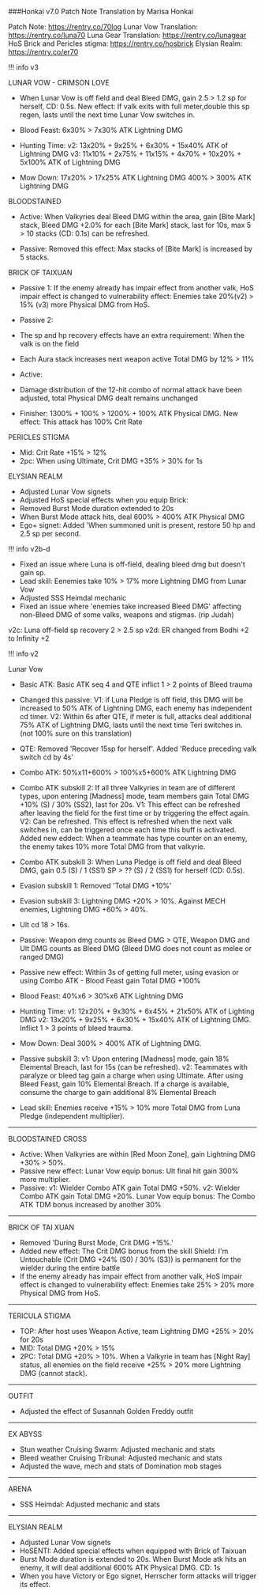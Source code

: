 ###Honkai v7.0 Patch Note
Translation by Marisa Honkai 

Patch Note: https://rentry.co/70log
Lunar Vow Translation: https://rentry.co/luna70
Luna Gear Translation: https://rentry.co/lunagear
HoS Brick and Pericles stigma: https://rentry.co/hosbrick 
Elysian Realm: https://rentry.co/er70

!!! info
    v3

LUNAR VOW - CRIMSON LOVE
- When Lunar Vow is off field and deal Bleed DMG, gain 2.5 > 1.2 sp for herself, CD: 0.5s. New effect: If valk exits with full meter,double this sp regen, lasts until the next time Lunar Vow switches in.

- Blood Feast: 6x30% > 7x30% ATK Lightning DMG

- Hunting Time: 
v2: 13x20% + 9x25% + 6x30% + 15x40% ATK of Lightning DMG
v3: 11x10% + 2x75% + 11x15% + 4x70% + 10x20% + 5x100% ATK of Lightning DMG

- Mow Down: 17x20% > 17x25% ATK Lightning DMG
400% > 300% ATK Lightning DMG


BLOODSTAINED 
- Active: When Valkyries deal Bleed DMG within the area, gain [Bite Mark] stack, Bleed DMG +2.0% for each [Bite Mark] stack, last for 10s, max 5 > 10 stacks (CD: 0.1s) can be refreshed. 

- Passive: Removed this effect: Max stacks of [Bite Mark] is increased by 5 stacks.

BRICK OF TAIXUAN
- Passive 1: If the enemy already has impair effect from another valk, HoS impair effect is changed to vulnerability effect: Enemies take 20%(v2) > 15% (v3) more Physical DMG from HoS.

- Passive 2: 
- The sp and hp recovery effects have an extra requirement: When the valk is on the field
- Each Aura stack increases next weapon active Total DMG by 12% > 11%

- Active:
- Damage distribution of the 12-hit combo of normal attack have been adjusted, total Physical DMG dealt remains unchanged
- Finisher:  1300% + 100% > 1200% + 100% ATK Physical DMG. New effect: This attack has 100% Crit Rate

PERICLES STIGMA
- Mid: Crit Rate +15% > 12%
- 2pc: When using Ultimate, Crit DMG +35% > 30% for 1s

ELYSIAN REALM
- Adjusted Lunar Vow signets
- Adjusted HoS special effects when you equip Brick:
- Removed Burst Mode duration extended to 20s
- When Burst Mode attack hits, deal 600% > 400% ATK Physical DMG
- Ego+ signet: Added 'When summoned unit is present, restore 50 hp and 2.5 sp per second.


!!! info
    v2b-d

- Fixed an issue where Luna is off-field, dealing bleed dmg but doesn't gain sp.
- Lead skill: Eenemies take 10% > 17% more Lightning DMG from Lunar Vow
- Adjusted SSS Heimdal mechanic
- Fixed an issue where 'enemies take increased Bleed DMG' affecting non-Bleed DMG of some valks, weapons and stigmas. (rip Judah)

v2c: Luna off-field sp recovery 2 > 2.5 sp
v2d: ER changed from Bodhi +2 to Infinity +2

!!! info
    v2

Lunar Vow
- Basic ATK: Basic ATK seq 4 and QTE inflict 1 > 2 points of Bleed trauma
- Changed this passive:
V1: if Luna Pledge is off field, this DMG will be increased to 50% ATK of Lightning DMG, each enemy has independent cd timer.
V2: Within 6s after QTE, if meter is full, attacks deal additional 75% ATK of Lightning DMG, lasts until the next time Teri switches in. (not 100% sure on this translation)

- QTE: Removed 'Recover 15sp for herself'. Added 'Reduce preceding valk switch cd by 4s'

- Combo ATK: 50%x11+600% > 100%x5+600% ATK Lightning DMG

- Combo ATK subskill 2: If all three Valkyries in team are of different types, upon entering [Madness] mode, team members gain Total DMG +10% (S) / 30% (SS2), last for 20s. 
V1: This effect can be refreshed after leaving the field for the first time or by triggering the effect again.
V2: Can be refreshed. This effect is refreshed when the next valk switches in, can be triggered once each time this buff is activated.
Added new eddect: When a teammate has type counter on an enemy, the enemy takes 10% more Total DMG from that valkyrie.

- Combo ATK subskill 3: When Luna Pledge is off field and deal Bleed DMG, gain 0.5 (S) / 1 (SS1) SP > ?? (S) / 2 (SS1) for herself (CD: 0.5s).

- Evasion subskill 1: Removed 'Total DMG +10%'

- Evasion subskill 3: Lightning DMG +20% > 10%. Against MECH enemies, Lightning DMG +60% > 40%.

- Ult cd 18 > 16s.

- Passive: Weapon dmg counts as Bleed DMG > QTE, Weapon DMG and Ult DMG counts as Bleed DMG (Bleed DMG does not count as melee or ranged DMG)

- Passive new effect: Within 3s of getting full meter, using evasion or using Combo ATK - Blood Feast gain Total DMG +100%

- Blood Feast: 40%x6 > 30%x6 ATK Lightning DMG

- Hunting Time: 
v1: 12x20% + 9x30% + 6x45% + 21x50% ATK of Lighting DMG
v2: 13x20% + 9x25% + 6x30% + 15x40% ATK of Lightning DMG.
Inflict 1 > 3 points of bleed trauma.

- Mow Down: Deal 300% > 400% ATK of Lightning DMG.

- Passive subskill 3: 
v1: Upon entering [Madness] mode, gain 18% Elemental Breach, last for 15s (can be refreshed).
v2: Teammates with paralyze or bleed tag gain a charge when using Ultimate. After using Bleed Feast, gain 10% Elemental Breach. If a charge is available, consume the charge to gain additional 8% Elemental Breach

- Lead skill: Enemies receive +15% > 10% more Total DMG from Luna Pledge (independent multiplier).

---

BLOODSTAINED CROSS
- Active: When Valkyries are within [Red Moon Zone], gain Lightning DMG +30% > 50%.
- Passive new effect: Lunar Vow equip bonus: Ult final hit gain 300% more multiplier.
- Passive: 
v1: Wielder Combo ATK gain Total DMG +50%.
v2: Wielder Combo ATK gain Total DMG +20%. Lunar Vow equip bonus: The Combo ATK TDM bonus increased by another 30%

---

BRICK OF TAI XUAN
- Removed 'During Burst Mode, Crit DMG +15%.'
- Added new effect:  The Crit DMG bonus from the skill Shield: I'm Untouchable (Crit DMG +24% (S0) / 30% (S3)) is permanent for the wielder during the entire battle
- If the enemy already has impair effect from another valk, HoS impair effect is changed to vulnerability effect: Enemies take 25% > 20% more Physical DMG from HoS. 

---

TERICULA STIGMA
- TOP: After host uses Weapon Active, team Lightning DMG +25% > 20% for 20s
- MID: Total DMG +20% > 15%
- 2PC:  Total DMG +20% > 10%. When a Valkyrie in team has [Night Ray] status, all enemies on the field receive +25% > 20% more Lightning DMG (cannot stack).

---

OUTFIT
- Adjusted the effect of Susannah Golden Freddy outfit

---

EX ABYSS
- Stun weather Cruising Swarm: Adjusted mechanic and stats
- Bleed weather Cruising Tribunal: Adjusted mechanic and stats
- Adjusted the wave, mech and stats of Domination mob stages

--- 

ARENA
- SSS Heimdal: Adjusted mechanic and stats

---

ELYSIAN REALM
- Adjusted Lunar Vow signets
- HoSENTI: Added special effects when equipped with Brick of Taixuan
- Burst Mode duration is extended to 20s. When Burst Mode atk hits an enemy, it will deal additional 600% ATK Physical DMG. CD: 1s
- When you have Victory or Ego signet, Herrscher form attacks will trigger its effect.